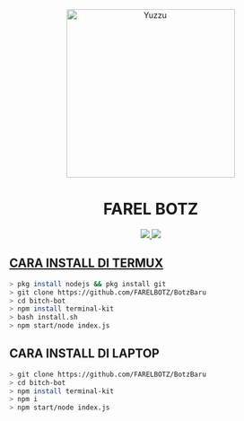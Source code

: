 <div align="center">
<img src="https://i.ibb.co/SR2DF28/YT-FAREL-BOTZ.jpg" alt="Yuzzu" width="300" />

# FAREL BOTZ

>
>
>
</div>
<p align="center">
  <a href="https://instagram.com/ff.gzx"><img src="https://img.shields.io/badge/Instagram-E4405F?style=for-the-badge&logo=instagram&logoColor=white"/> 
  <a href="https://wa.me/6282386767812"><img src="https://img.shields.io/badge/WhatsApp-25D366?style=for-the-badge&logo=whatsapp&logoColor=white" />
</p>

## CARA INSTALL DI TERMUX
```bash
> pkg install nodejs && pkg install git
> git clone https://github.com/FARELBOTZ/BotzBaru
> cd bitch-bot
> npm install terminal-kit
> bash install.sh
> npm start/node index.js
```
## CARA INSTALL DI LAPTOP
```bash
> git clone https://github.com/FARELBOTZ/BotzBaru
> cd bitch-bot
> npm install terminal-kit
> npm i
> npm start/node index.js
```
